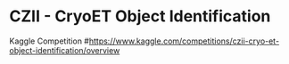# CZII - CryoET Object Identification
Kaggle Competition
#https://www.kaggle.com/competitions/czii-cryo-et-object-identification/overview
